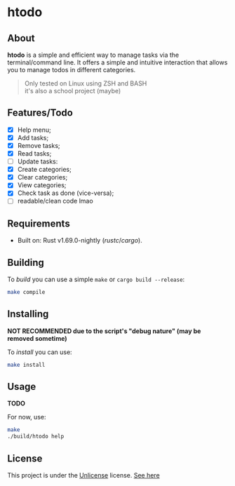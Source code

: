 # htodo

## About

**htodo** is a simple and efficient way to manage tasks via the terminal/command line. It offers a simple and intuitive interaction that allows you to manage todos in different categories.

> Only tested on Linux using ZSH and BASH  
> it's also a school project (maybe)

## Features/Todo

- [x] Help menu;
- [x] Add tasks;
- [x] Remove tasks;
- [x] Read tasks;
- [ ] Update tasks:
- [x] Create categories;
- [x] Clear categories;
- [x] View categories;
- [x] Check task as done (vice-versa);
- [ ] readable/clean code lmao

## Requirements

- Built on: Rust v1.69.0-nightly (*rustc*/*cargo*).

## Building

To _build_ you can use a simple `make` or `cargo build --release`:

```bash
make compile
```

## Installing

**NOT RECOMMENDED due to the script's "debug nature" (may be removed sometime)**

To _install_ you can use:

```bash
make install
```

## Usage

**TODO**

For now, use:

```bash
make
./build/htodo help
```

## License

This project is under the [Unlicense](https://choosealicense.com/licenses/unlicense/) license. [See here](LICENSE)
